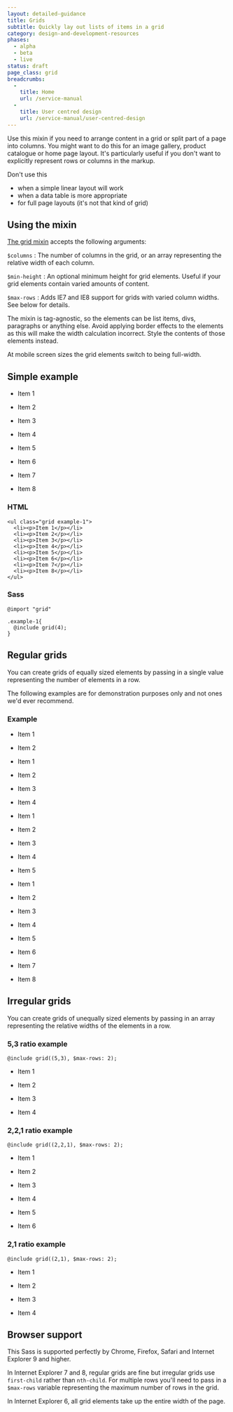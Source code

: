```yaml
---
layout: detailed-guidance
title: Grids
subtitle: Quickly lay out lists of items in a grid
category: design-and-development-resources
phases:
  - alpha
  - beta
  - live
status: draft
page_class: grid
breadcrumbs:
  -
    title: Home
    url: /service-manual
  -
    title: User centred design
    url: /service-manual/user-centred-design
---
```


Use this mixin if you need to arrange content in a grid or split part of a page into columns. You might want to do this for an image gallery, product catalogue or home page layout. It's particularly useful if you don't want to explicitly represent rows or columns in the markup.

Don't use this

* when a simple linear layout will work
* when a data table is more appropriate
* for full page layouts (it's not that kind of grid)

## Using the mixin

[The grid mixin](https://github.com/alphagov/government-service-design-manual/blob/master/service-manual/assets/stylesheets/design-patterns/_grid.scss) accepts the following arguments:

`$columns`
  : The number of columns in the grid, or an array representing the relative width of each column.

`$min-height`
  : An optional minimum height for grid elements. Useful if your grid elements contain varied amounts of content.

`$max-rows`
  : Adds IE7 and IE8 support for grids with varied column widths. See below for details.

The mixin is tag-agnostic, so the elements can be list items, divs, paragraphs or anything else.
Avoid applying border effects to the elements as this will make the width calculation incorrect.
Style the contents of those elements instead.

At mobile screen sizes the grid elements switch to being full-width.

## Simple example

<ul class="grid example-1">
  <li><p>Item 1</p></li>
  <li><p>Item 2</p></li>
  <li><p>Item 3</p></li>
  <li><p>Item 4</p></li>
  <li><p>Item 5</p></li>
  <li><p>Item 6</p></li>
  <li><p>Item 7</p></li>
  <li><p>Item 8</p></li>
</ul>

### HTML

    <ul class="grid example-1">
      <li><p>Item 1</p></li>
      <li><p>Item 2</p></li>
      <li><p>Item 3</p></li>
      <li><p>Item 4</p></li>
      <li><p>Item 5</p></li>
      <li><p>Item 6</p></li>
      <li><p>Item 7</p></li>
      <li><p>Item 8</p></li>
    </ul>

### Sass

    @import "grid"

    .example-1{
      @include grid(4);
    }


## Regular grids

You can create grids of equally sized elements by passing in a single value representing the number of elements in a row.

The following examples are for demonstration purposes only and not ones we'd ever recommend.

### Example

<ul class="grid example-4">
  <li><p>Item 1</p></li>
  <li><p>Item 2</p></li>
</ul>

<ul class="grid example-1">
  <li><p>Item 1</p></li>
  <li><p>Item 2</p></li>
  <li><p>Item 3</p></li>
  <li><p>Item 4</p></li>
</ul>

<ul class="grid example-2">
  <li><p>Item 1</p></li>
  <li><p>Item 2</p></li>
  <li><p>Item 3</p></li>
  <li><p>Item 4</p></li>
  <li><p>Item 5</p></li>
</ul>

<ul class="grid example-3">
  <li><p>Item 1</p></li>
  <li><p>Item 2</p></li>
  <li><p>Item 3</p></li>
  <li><p>Item 4</p></li>
  <li><p>Item 5</p></li>
  <li><p>Item 6</p></li>
  <li><p>Item 7</p></li>
  <li><p>Item 8</p></li>
</ul>

## Irregular grids

You can create grids of unequally sized elements by passing in an array representing the relative widths of the elements in a row.

### 5,3 ratio example

    @include grid((5,3), $max-rows: 2);

<ul class="grid example-5">
  <li><p>Item 1</p></li>
  <li><p>Item 2</p></li>
  <li><p>Item 3</p></li>
  <li><p>Item 4</p></li>
</ul>

### 2,2,1 ratio example

    @include grid((2,2,1), $max-rows: 2);

<ul class="grid example-6">
  <li><p>Item 1</p></li>
  <li><p>Item 2</p></li>
  <li><p>Item 3</p></li>
  <li><p>Item 4</p></li>
  <li><p>Item 5</p></li>
  <li><p>Item 6</p></li>
</ul>

### 2,1 ratio example

    @include grid((2,1), $max-rows: 2);

<ul class="grid example-7">
  <li><p>Item 1</p></li>
  <li><p>Item 2</p></li>
  <li><p>Item 3</p></li>
  <li><p>Item 4</p></li>
</ul>


## Browser support

This Sass is supported perfectly by Chrome, Firefox, Safari and Internet Explorer 9 and higher.

In Internet Explorer 7 and 8, regular grids are fine but irregular grids use `first-child` rather
than `nth-child`. For multiple rows you'll need to pass in a `$max-rows` variable representing the
maximum number of rows in the grid.

In Internet Explorer 6, all grid elements take up the entire width of the page.

